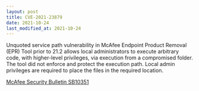 ```yaml
---
layout: post
title: CVE-2021-23879
date: 2021-10-24
last_modified_at: 2021-10-24
---
```


Unquoted service path vulnerability in McAfee Endpoint Product Removal (EPR) Tool prior to 21.2 allows local administrators to execute arbitrary code, with higher-level privileges, via execution from a compromised folder. The tool did not enforce and protect the execution path. Local admin privileges are required to place the files in the required location.

[McAfee Security Bulletin SB10351](https://kc.mcafee.com/corporate/index?page=content&id=SB10351)